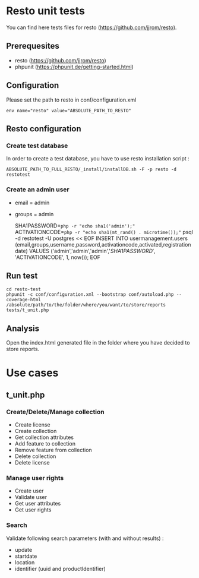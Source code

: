 # Resto unit tests

You can find here tests files for resto (https://github.com/jjrom/resto).

## Prerequesites

* resto (https://github.com/jjrom/resto)
* phpunit (https://phpunit.de/getting-started.html)    

## Configuration

Please set the path to resto in conf/configuration.xml
   
    env name="resto" value="ABSOLUTE_PATH_TO_RESTO"
    
## Resto configuration

### Create test database

In order to create a test database, you have to use resto installation script :

    ABSOLUTE_PATH_TO_FULL_RESTO/_install/installDB.sh -F -p resto -d restotest

### Create an admin user

* email = admin
* groups = admin

    SHA1PASSWORD=`php -r "echo sha1('admin');"`
    ACTIVATIONCODE=`php -r "echo sha1(mt_rand() . microtime());"`
    psql -d restotest -U postgres << EOF
    INSERT INTO usermanagement.users (email,groups,username,password,activationcode,activated,registrationdate) VALUES ('admin','admin','admin','$SHA1PASSWORD','$ACTIVATIONCODE', 1, now());
    EOF

## Run test 
    
    cd resto-test
    phpunit -c conf/configuration.xml --bootstrap conf/autoload.php --coverage-html /absolute/path/to/the/folder/where/you/want/to/store/reports tests/t_unit.php

## Analysis

Open the index.html generated file in the folder where you have decided to store reports.

# Use cases

## t_unit.php

### Create/Delete/Manage collection

* Create license
* Create collection
* Get collection attributes
* Add feature to collection
* Remove feature from collection
* Delete collection
* Delete license

### Manage user rights

* Create user
* Validate user
* Get user attributes
* Get user rights

### Search 

Validate following search parameters (with and without results) :
* update
* startdate
* location
* identifier (uuid and productIdentifier)